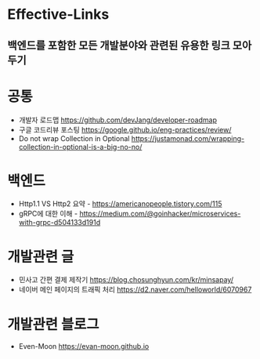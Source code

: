 # Effective-Links
## 백엔드를 포함한 모든 개발분야와 관련된 유용한 링크 모아두기

# 공통
- 개발자 로드맵 https://github.com/devJang/developer-roadmap  
- 구글 코드리뷰 포스팅 https://google.github.io/eng-practices/review/
- Do not wrap Collection in Optional https://justamonad.com/wrapping-collection-in-optional-is-a-big-no-no/
# 백엔드 
- Http1.1 VS Http2 요약 - https://americanopeople.tistory.com/115
- gRPC에 대한 이해 - https://medium.com/@goinhacker/microservices-with-grpc-d504133d191d

# 개발관련 글  
- 민사고 간편 결제 제작기 https://blog.chosunghyun.com/kr/minsapay/  
- 네이버 메인 페이지의 트래픽 처리 https://d2.naver.com/helloworld/6070967

# 개발관련 블로그
- Even-Moon https://evan-moon.github.io
